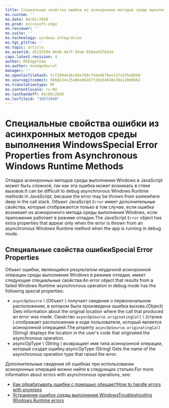 ```yaml
---
title: Специальные свойства ошибки из асинхронных методов среды выполнения Windows
ms.custom: ''
ms.date: 04/01/2020
ms.prod: microsoft-edge
ms.reviewer: ''
ms.suite: ''
ms.technology: windows-integration
ms.tgt_pltfrm: ''
ms.topic: article
ms.assetid: 45155584-06d8-4e7f-93a6-8564a93f643d
caps.latest.revision: 4
author: MSEdgeTeam
ms.author: msedgedevrel
manager: ''
ms.openlocfilehash: 5cf2604e26c84e769cf44e0879ee137cbfbe8b90
ms.sourcegitcommit: 6860234c25a8be863b7f29a54838e78e120dbb62
ms.translationtype: MT
ms.contentlocale: ru-RU
ms.lasthandoff: 04/09/2020
ms.locfileid: "10572848"
---
```

# <span data-ttu-id="7517b-102">Специальные свойства ошибки из асинхронных методов среды выполнения Windows</span><span class="sxs-lookup"><span data-stu-id="7517b-102">Special Error Properties from Asynchronous Windows Runtime Methods</span></span>  

<span data-ttu-id="7517b-103">Отладка асинхронных методов среды выполнения Windows в JavaScript может быть сложной, так как эта ошибка может возникать в стеке вызовов.</span><span class="sxs-lookup"><span data-stu-id="7517b-103">It can be difficult to debug asynchronous Windows Runtime methods in JavaScript, because the error may be thrown from somewhere deep in the call stack.</span></span> <span data-ttu-id="7517b-104">Объект JavaScript `Error` имеет дополнительные свойства, которые отображаются только в том случае, если ошибка возникает из асинхронного метода среды выполнения Windows, если приложение работает в режиме отладки.</span><span class="sxs-lookup"><span data-stu-id="7517b-104">The JavaScript `Error` object has extra properties that appear only when the error is thrown from an asynchronous Windows Runtime method when the app is running in debug mode.</span></span>  
  
## <span data-ttu-id="7517b-105">Специальные свойства ошибки</span><span class="sxs-lookup"><span data-stu-id="7517b-105">Special Error Properties</span></span>  

<span data-ttu-id="7517b-106">Объект ошибки, являющийся результатом неудачной асинхронной операции среды выполнения Windows в режиме отладки, имеет следующие специальные свойства:</span><span class="sxs-lookup"><span data-stu-id="7517b-106">An error object that results from a failed Windows Runtime asynchronous operation in debug mode has the following special properties:</span></span>  

*   `asyncOpSource` <span data-ttu-id="7517b-107">\ (Объект \) получает сведения о первоначальном расположении, в котором была произведена ошибка вызова.</span><span class="sxs-lookup"><span data-stu-id="7517b-107">\(Object\) Gets information about the original location where the call that produced an error was made.</span></span> <span data-ttu-id="7517b-108">Свойство `asyncOpSource.originatingCall` \ (строка \) отображает расположение в коде пользователя, который является асинхронной операцией.</span><span class="sxs-lookup"><span data-stu-id="7517b-108">The property `asyncOpSource.originatingCall` \(String\) displays the location in the user's code that originated the asynchronous operation.</span></span>  
*   <span data-ttu-id="7517b-109">asyncOpType \ (String \) возвращает имя типа асинхронной операции, который создал ошибку.</span><span class="sxs-lookup"><span data-stu-id="7517b-109">asyncOpType \(String\) Gets the name of the asynchronous operation type that raised the error.</span></span>  
    
<span data-ttu-id="7517b-110">Дополнительные сведения об ошибках при использовании асинхронных операций можно найти в следующих статьях:</span><span class="sxs-lookup"><span data-stu-id="7517b-110">For more information about errors with asynchronous operations, see:</span></span>  
  
*   [<span data-ttu-id="7517b-111">Как обрабатывать ошибки с помощью обещает!</span><span class="sxs-lookup"><span data-stu-id="7517b-111">How to handle errors with promises</span></span>][PreviousVersionsWindowsAppsHh700337]  
*   [<span data-ttu-id="7517b-112">Устранение ошибок среды выполнения Windows</span><span class="sxs-lookup"><span data-stu-id="7517b-112">Troubleshooting Windows Runtime errors</span></span>][PreviousVersionsWindowsAppsHh974350]  

<!-- image links -->  

<!-- links -->  

[PreviousVersionsWindowsAppsHh700337]: /previous-versions/windows/apps/hh700337(v=win.10) "Обработка ошибок с помощью обещает (HTML)"  
[PreviousVersionsWindowsAppsHh974350]: /previous-versions/windows/apps/hh974350(v=win.10) "Устранение ошибок среды выполнения Windows (HTML)"  
